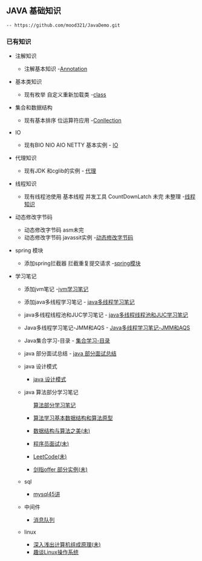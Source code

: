 ## JAVA 基础知识
    -- https://github.com/mood321/JavaDemo.git
    
   ### 已有知识
   +  注解知识 
        - 注解基本知识
            -[Annotation](https://github.com/mood321/JavaDemo/tree/master/src/main/java/Annotation "创作你的创作")
   
   +   基本类知识
        - 现有枚举 自定义重新加载类
             -[class](https://github.com/mood321/JavaDemo/tree/master/src/main/java/clazz "创作你的创作")
   
   +   集合和数据结构
        -  现有基本排序 位运算符应用
            -[Conllection](https://github.com/mood321/JavaDemo/tree/master/src/main/java/Conllection "创作你的创作")
   
   + IO
        - 现有BIO NIO AIO  NETTY 基本实例
                 - [IO](https://github.com/mood321/JavaDemo/tree/master/src/main/java/IO "创作你的创作")
   
   
   +   代理知识
       - 现有JDK 和cglib的实例
             - [代理](https://github.com/mood321/JavaDemo/tree/master/src/main/java/proxy "创作你的创作")
   
   +   线程知识
       - 现有线程池使用 基本线程 并发工具 CountDownLatch 未完 未整理
            -[线程知识](https://github.com/mood321/JavaDemo/tree/master/src/main/java/ThreadPool "创作你的创作")
   
   +   动态修改字节码
       - 动态修改字节码  asm未完  
       - 动态修改字节码 javassit实例
            -[动态修改字节码](https://github.com/mood321/JavaDemo/tree/master/src/main/java/dynamic "创作你的创作")
            
   +   spring 模块
        - 添加spring拦截器 拦截重复提交请求
              -[spring模块](https://github.com/mood321/JavaDemo/tree/master/src/main/java/spring "spring")
                       
   +   学习笔记
        - 添加jvm笔记
              -[jvm学习笔记](/src/main/resources/note/JVM%E5%AD%A6%E4%B9%A0%E7%AC%94%E8%AE%B0.md)
        - 添加java多线程学习笔记
              - [java多线程学习笔记](/src/main/resources/note/Java多线程学习笔记-多线程.md)
                       
        - java多线程线程池和JUC学习笔记
              - [java多线程线程池和JUC学习笔记](/src/main/resources/note/Java多线程学习笔记-线程池.md)
                       
        - Java多线程学习笔记-JMM和AQS
              - [Java多线程学习笔记-JMM和AQS](/src/main/resources/note/Java多线程学习笔记--JMM和AQS.md)
        - Java集合学习-目录
                 - [集合学习-目录](/src/main/resources/note/集合目录.md)
        - java 部分面试总结
                 - [java 部分面试总结](/src/main/resources/note/面试题记.md)
         
        -  java 设计模式
              - [java 设计模式](/src/main/resources/note/设计模式笔记.md)
                                      
        - java 算法部分学习笔记
            <ul><p> <a href="/src/main/resources/note/Algorithm/算法学习笔记.md">算法部分学习笔记</a> 
            <li><p> <a href="/src/main/resources/note/Algorithm/算法学习基本数据结构和算法原型.md">算法学习基本数据结构和算法原型</a>    
            <li> <p> <a href="/src/main/resources/note/Algorithm/数据结构与算法之美.md">数据结构与算法之美(未)</a> 
            <li> <p> <a href="/src/main/resources/note/Algorithm/程序员面试.md">程序员面试(未)</a> 
            <li> <p> <a href="/src/main/resources/note/Algorithm/LeetCode.md">LeetCode(未)</a> 
            <li> <p> <a href="https://github.com/mood321/JavaDemo/tree/master/src/main/java/offer">剑指offer 部分实例(未)</a> 
       
                               
   + sql
     - [mysql45讲](/src/main/resources/note/sql/sql45讲.md)
                              
   + 中间件
      - [消息队列](/src/main/resources/note/中间件/消息中间件.md)
   
   
   + linux
      - [深入浅出计算机组成原理(未)](/src/main/resources/note/linux/深入浅出计算机组成原理.md)
      - [趣谈Linux操作系统](/src/main/resources/note/linux/趣谈Linux操作系统.md)
                              
   